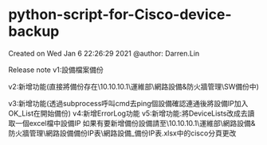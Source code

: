 # python-script-for-Cisco-device-backup
Created on Wed Jan  6 22:26:29 2021
@author: Darren.Lin

Release note
v1:設備檔案備份  

v2:新增功能(直接將備份存在\\10.10.10.1\運維部\網路設備&防火牆管理\SW備份中)  

v3:新增功能(透過subprocess呼叫cmd去ping個設備確認連通後將設備IP加入OK_List在開始備份)
v4:新增ErrorLog功能
v5:新增功能:將DeviceLists改成去讀取一個excel檔中設備IP
如果有要新增備份設備請至\\10.10.10.1\運維部\網路設備&防火牆管理\網路設備備份IP表\網路設備_備份IP表.xlsx中的cisco分頁更改

